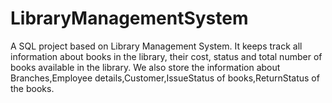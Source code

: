 # LibraryManagementSystem
A SQL project based on Library Management System.
It keeps track all information about books in the library, their cost, status and total number of books available in the library.
We also store the information about Branches,Employee details,Customer,IssueStatus of books,ReturnStatus of the books.
